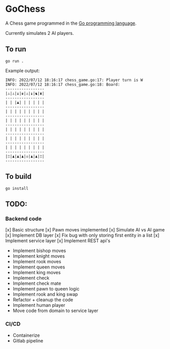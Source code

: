 # GoChess
A Chess game programmed in the [Go programming language](https://go.dev/). 

Currently simulates 2 AI players.

## To run
`go run .`

Example output:

```
INFO: 2022/07/12 18:16:17 chess_game.go:17: Player turn is W
INFO: 2022/07/12 18:16:17 chess_game.go:18: Board:
-----------------
|♙|♙|♝|♛|♙|♝|♞|♜|
-----------------
| | |♟| | | | | |
-----------------
| | | | | | | | |
-----------------
| | | | | | | | |
-----------------
| | | | | | | | |
-----------------
| | | | | | | | |
-----------------
| | | | | | | | |
-----------------
|♖|♟|♟|♟|♔|♟|♟|♖|
-----------------
```

## To build
`go install`

## TODO:

### Backend code
[x] Basic structure
[x] Pawn moves implemented
[x] Simulate AI vs AI game
[x] Implement DB layer
[x] Fix bug with only storing first entity in a list
[x] Implement service layer
[x] Implement REST api's

- Implement bishop moves
- Implement knight moves
- Implement rook moves
- Implement queen moves 
- Implement king moves 
- Implement check
- Implement check mate
- Implement pawn to queen logic 
- Implement rook and king swap
- Refactor + cleanup the code
- Implement human player
- Move code from domain to service layer

### CI/CD

- Containerize
- Gitlab pipeline